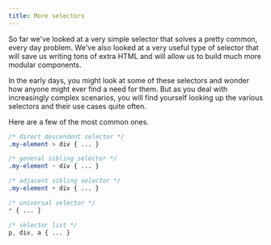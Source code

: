 ```yaml
---
title: More selectors
---
```


<div class="panels">
<div>

So far we've looked at a very simple selector that solves a pretty common, every day problem. We've also looked at a very useful type of selector that will save us writing tons of extra HTML and will allow us to build much more modular components.

In the early days, you might look at some of these selectors and wonder how anyone might ever find a need for them. But as you deal with increasingly complex scenarios, you will find yourself looking up the various selectors and their use cases quite often. 

Here are a few of the most common ones.

</div>
<div>

~~~css
/* direct descendent selector */
.my-element > div { ... }

/* general sibling selector */
.my-element ~ div { ... }

/* adjacent sibling selector */
.my-element + div { ... }

/* universal selector */
* { ... }

/* selector list */
p, div, a { ... }
~~~

</div>
</div>




